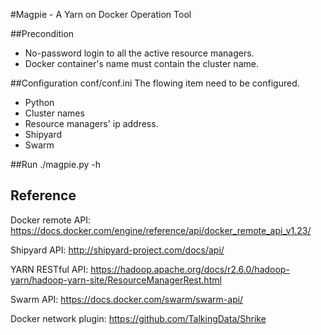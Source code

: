 #Magpie - A Yarn on Docker Operation Tool

##Precondition
- No-password login to all the active resource managers.
- Docker container's name must contain the cluster name.

##Configuration
conf/conf.ini
The flowing item need to be configured.
- Python
- Cluster names 
- Resource managers' ip address.
- Shipyard
- Swarm

##Run
./magpie.py -h

## Reference

Docker remote API: https://docs.docker.com/engine/reference/api/docker_remote_api_v1.23/

Shipyard API: http://shipyard-project.com/docs/api/

YARN RESTful API: https://hadoop.apache.org/docs/r2.6.0/hadoop-yarn/hadoop-yarn-site/ResourceManagerRest.html

Swarm API: https://docs.docker.com/swarm/swarm-api/

Docker network plugin: https://github.com/TalkingData/Shrike
